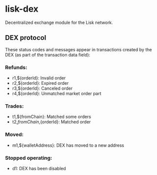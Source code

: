 # lisk-dex
Decentralized exchange module for the Lisk network.

## DEX protocol

These status codes and messages appear in transactions created by the DEX (as part of the transaction data field):

### Refunds:

- r1,${orderId}: Invalid order
- r2,${orderId}: Expired order
- r3,${orderId}: Canceled order
- r4,${orderId}: Unmatched market order part

### Trades:

- t1,${fromChain}: Matched some orders
- t2,${fromChain},${orderId}: Matched order

### Moved:

- m1,${walletAddress}: DEX has moved to a new address

### Stopped operating:

- d1: DEX has been disabled
